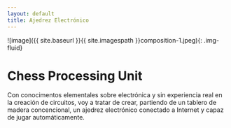 ```yaml
---
layout: default
title: Ajedrez Electrónico
---
```

<!-- 
    Menú inspirado en el tipo "Sidenav Overlay Examplo" de https://www.w3schools.com/howto/howto_js_sidenav.asp
    cuyo código de puede ver y probar en w3schools.com/howto/tryit.asp?filename=tryhow_js_sidenav
-->
![image]({{ site.baseurl }}{{ site.imagespath }}composition-1.jpeg){: .img-fluid}
# Chess Processing Unit
Con conocimentos elementales sobre electrónica y sin experiencia real 
en la creación de circuitos, voy a tratar de crear, partiendo de un 
tablero de madera concencional, un ajedrez electrónico conectado a 
Internet y capaz de jugar automáticamente.    

<!--
    Ver si utilizo la paleta de colores https://coolors.co/173753-6daedb-2892d7-1b4353-1d70a2
-->